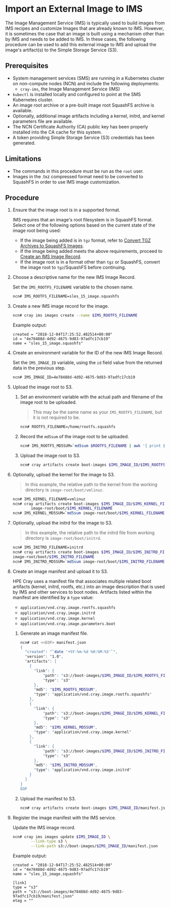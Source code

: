 # Import an External Image to IMS

The Image Management Service \(IMS\) is typically used to build images from IMS recipes and customize Images that are already known to IMS.
However, it is sometimes the case that an image is built using a mechanism other than by IMS and needs to be added to IMS. In these cases,
the following procedure can be used to add this external image to IMS and upload the image's artifact(s) to the Simple Storage Service (S3).

## Prerequisites

* System management services \(SMS\) are running in a Kubernetes cluster on non-compute nodes \(NCN\) and include the following deployments:
    * `cray-ims`, the Image Management Service \(IMS\)
* `kubectl` is installed locally and configured to point at the SMS Kubernetes cluster.
* An image root archive or a pre-built image root SquashFS archive is available.
* Optionally, additional image artifacts including a kernel, initrd, and kernel parameters file are available.
* The NCN Certificate Authority \(CA\) public key has been properly installed into the CA cache for this system.
* A token providing Simple Storage Service \(S3\) credentials has been generated.

## Limitations

* The commands in this procedure must be run as the `root` user.
* Images in the .txz compressed format need to be converted to SquashFS in order to use IMS image customization.

## Procedure

<a name="ensure_supported_format"></a>
1.  Ensure that the image root is in a supported format.

    IMS requires that an image's root filesystem is in SquashFS format. Select one of the following options based on the current state of the image root being used:

    * If the image being added is in `tgz` format, refer to [Convert TGZ Archives to SquashFS Images](Convert_TGZ_Archives_to_SquashFS_Images.md).
    * If the image being added meets the above requirements, proceed to [Create an IMS Image Record](#create_image_record).
    * If the image root is in a format other than `tgz` or SquashFS, convert the image root to `tgz`/SquashFS before continuing.

    <a name="create_image_record"></a>
1.  Choose a descriptive name for the new IMS Image Record.

    Set the `IMS_ROOTFS_FILENAME` variable to the chosen name.

    ```bash
    ncn# IMS_ROOTFS_FILENAME=sles_15_image.squashfs
    ```

1.  Create a new IMS image record for the image.

    ```bash
    ncn# cray ims images create --name $IMS_ROOTFS_FILENAME
    ```

    Example output:

    ```
    created = "2018-12-04T17:25:52.482514+00:00"
    id = "4e78488d-4d92-4675-9d83-97adfc17cb19"
    name = "sles_15_image.squashfs"
    ```

1.  Create an environment variable for the ID of the new IMS Image Record.

    Set the `IMS_IMAGE_ID` variable, using the `id` field value from the returned data in the previous step.

    ```bash
    ncn# IMS_IMAGE_ID=4e78488d-4d92-4675-9d83-97adfc17cb19
    ```

    <a name="upload_to_s3"></a>
1.  Upload the image root to S3.

    1.  Set an environment variable with the actual path and filename of the image root to be uploaded.

        > This may be the same name as your `IMS_ROOTFS_FILENAME`, but it is not required to be.

        ```bash
        ncn# ROOTFS_FILENAME=/home/rootfs.squashfs
        ```

    1. Record the `md5sum` of the image root to be uploaded.

        ```bash
        ncn# IMS_ROOTFS_MD5SUM=`md5sum $ROOTFS_FILENAME | awk '{ print $1 }'`
        ```

    1. Upload the image root to S3.

        ```bash
        ncn# cray artifacts create boot-images $IMS_IMAGE_ID/$IMS_ROOTFS_FILENAME $ROOTFS_FILENAME
        ```

1.  Optionally, upload the kernel for the image to S3.

    > In this example, the relative path to the kernel from the working directory is
    > `image-root/boot/vmlinuz`.

    ```bash
    ncn# IMS_KERNEL_FILENAME=vmlinuz
    ncn# cray artifacts create boot-images $IMS_IMAGE_ID/$IMS_KERNEL_FILENAME \
            image-root/boot/$IMS_KERNEL_FILENAME
    ncn# IMS_KERNEL_MD5SUM=`md5sum image-root/boot/$IMS_KERNEL_FILENAME | awk '{ print $1 }'`
    ```

1. Optionally, upload the initrd for the image to S3.

    > In this example, the relative path to the initrd file from working directory is
    > `image-root/boot/initrd`.

    ```bash
    ncn# IMS_INITRD_FILENAME=initrd
    ncn# cray artifacts create boot-images $IMS_IMAGE_ID/$IMS_INITRD_FILENAME \
    image-root/boot/$IMS_INITRD_FILENAME
    ncn# IMS_INITRD_MD5SUM=`md5sum image-root/boot/$IMS_INITRD_FILENAME | awk '{ print $1 }'`
    ```

    <a name="image_manifest"></a>
1.  Create an image manifest and upload it to S3.

    HPE Cray uses a manifest file that associates multiple related boot artifacts \(kernel, initrd, rootfs, etc.\) into
    an image description that is used by IMS and other services to boot nodes. Artifacts listed within the manifest are
    identified by a `type` value:

    - `application/vnd.cray.image.rootfs.squashfs`
    - `application/vnd.cray.image.initrd`
    - `application/vnd.cray.image.kernel`
    - `application/vnd.cray.image.parameters.boot`

    1. Generate an image manifest file.

        ```bash
        ncn# cat <<EOF> manifest.json
        {
          "created": "`date '+%Y-%m-%d %H:%M:%S'`",
          "version": "1.0",
          "artifacts": [
            {
              "link": {
                  "path": "s3://boot-images/$IMS_IMAGE_ID/$IMS_ROOTFS_FILENAME",
                  "type": "s3"
              },
              "md5": "$IMS_ROOTFS_MD5SUM",
              "type": "application/vnd.cray.image.rootfs.squashfs"
            },
            {
              "link": {
                  "path": "s3://boot-images/$IMS_IMAGE_ID/$IMS_KERNEL_FILENAME",
                  "type": "s3"
              },
              "md5": "$IMS_KERNEL_MD5SUM",
              "type": "application/vnd.cray.image.kernel"
            },
            {
              "link": {
                  "path": "s3://boot-images/$IMS_IMAGE_ID/$IMS_INITRD_FILENAME",
                  "type": "s3"
              },
              "md5": "$IMS_INITRD_MD5SUM",
              "type": "application/vnd.cray.image.initrd"
            }
          ]
        }
        EOF
        ```

    1. Upload the manifest to S3.

        ```bash
        ncn# cray artifacts create boot-images $IMS_IMAGE_ID/manifest.json manifest.json
        ```

    <a name="register"></a>
1.  Register the image manifest with the IMS service.

    Update the IMS image record.

    ```bash
    ncn# cray ims images update $IMS_IMAGE_ID \
            --link-type s3 \
            --link-path s3://boot-images/$IMS_IMAGE_ID/manifest.json
    ```

    Example output:

    ```
    created = "2018-12-04T17:25:52.482514+00:00"
    id = "4e78488d-4d92-4675-9d83-97adfc17cb19"
    name = "sles_15_image.squashfs"

    [link]
    type = "s3"
    path = "s3://boot-images/4e78488d-4d92-4675-9d83-97adfc17cb19/manifest.json"
    etag = ""
    ```
